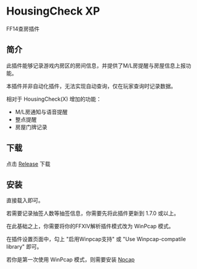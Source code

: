 # HousingCheck XP

FF14查房插件

## 简介

此插件能够记录游戏内房区的房间信息，并提供了M/L房提醒与房屋信息上报功能。

本插件并非自动化插件，无法实现自动查询，仅在玩家查询时记录数据。

相对于 HousingCheck(X) 增加的功能：

- M/L房通知与语音提醒
- 整点提醒
- 房屋门牌记录

## 下载

点击 [Release](https://github.com/Lotlab/HousingCheckXP/releases) 下载

## 安装

直接载入即可。

若需要记录抽签人数等抽签信息，你需要先将此插件更新到 1.7.0 或以上。

在此基础之上，你需要将你的FFXIV解析插件模式改为 WinPcap 模式。

在插件设置页面中，勾上 "启用Winpcap支持" 或 "Use Winpcap-compatile library" 即可。

若你是第一次使用 WinPcap 模式，则需要安装 [Npcap](https://npcap.com/#download)
